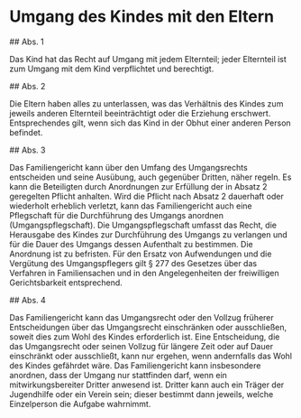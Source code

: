 # Umgang des Kindes mit den Eltern



\#\# Abs. 1

 Das Kind hat das Recht auf Umgang mit jedem Elternteil; jeder Elternteil ist zum Umgang mit dem Kind verpflichtet und berechtigt.

\#\# Abs. 2

 Die Eltern haben alles zu unterlassen, was das Verhältnis des Kindes zum jeweils anderen Elternteil beeinträchtigt oder die Erziehung erschwert. Entsprechendes gilt, wenn sich das Kind in der Obhut einer anderen Person befindet.

\#\# Abs. 3

 Das Familiengericht kann über den Umfang des Umgangsrechts entscheiden und seine Ausübung, auch gegenüber Dritten, näher regeln. Es kann die Beteiligten durch Anordnungen zur Erfüllung der in Absatz 2 geregelten Pflicht anhalten. Wird die Pflicht nach Absatz 2 dauerhaft oder wiederholt erheblich verletzt, kann das Familiengericht auch eine Pflegschaft für die Durchführung des Umgangs anordnen (Umgangspflegschaft). Die Umgangspflegschaft umfasst das Recht, die Herausgabe des Kindes zur Durchführung des Umgangs zu verlangen und für die Dauer des Umgangs dessen Aufenthalt zu bestimmen. Die Anordnung ist zu befristen. Für den Ersatz von Aufwendungen und die Vergütung des Umgangspflegers gilt § 277 des Gesetzes über das Verfahren in Familiensachen und in den Angelegenheiten der freiwilligen Gerichtsbarkeit entsprechend.

\#\# Abs. 4

 Das Familiengericht kann das Umgangsrecht oder den Vollzug früherer Entscheidungen über das Umgangsrecht einschränken oder ausschließen, soweit dies zum Wohl des Kindes erforderlich ist. Eine Entscheidung, die das Umgangsrecht oder seinen Vollzug für längere Zeit oder auf Dauer einschränkt oder ausschließt, kann nur ergehen, wenn andernfalls das Wohl des Kindes gefährdet wäre. Das Familiengericht kann insbesondere anordnen, dass der Umgang nur stattfinden darf, wenn ein mitwirkungsbereiter Dritter anwesend ist. Dritter kann auch ein Träger der Jugendhilfe oder ein Verein sein; dieser bestimmt dann jeweils, welche Einzelperson die Aufgabe wahrnimmt. 

